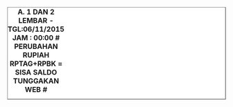 <HTML>
<HEAD>
<META HTTP-EQUIV="Content-Type" CONTENT="text/html;charset=windows-1252">
<TITLE>MONITOR LEMBAR BILLMAN NOPEMBER 2015 - RAYON BANGLI</TITLE> 


</HEAD>
<BODY>
<TABLE BORDER=1 BGCOLOR=#ffffff CELLSPACING=0><FONT FACE="Segoe UI" COLOR=#000000><CAPTION><B>A. 1 DAN 2 LEMBAR  - TGL:06/11/2015 JAM : 00:00 # PERUBAHAN RUPIAH RPTAG+RPBK = SISA SALDO TUNGGAKAN WEB #</B></CAPTION></FONT>



</TR>
</TBODY>
<TFOOT></TFOOT>
</TABLE>
</BODY>
</HTML> 
